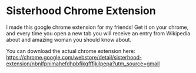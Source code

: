 # Sisterhood Chrome Extension
I made this google chrome extension for my friends! Get it on your chrome, and every time you open a new tab you will receive an entry from Wikipedia about and amazing woman you should know about. 

You can download the actual chrome extension here:  https://chrome.google.com/webstore/detail/sisterhood-extension/nbnlfpnimahefdhpbfikgfffjkilpepa?utm_source=gmail
